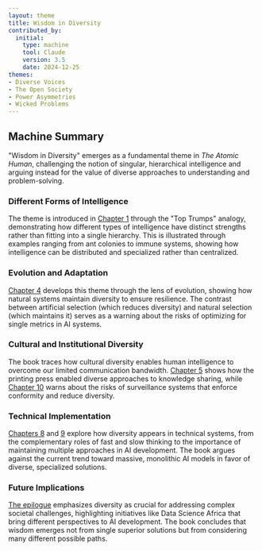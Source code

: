 ```yaml
---
layout: theme
title: Wisdom in Diversity
contributed_by:
  initial:
    type: machine
    tool: Claude
    version: 3.5
    date: 2024-12-25
themes:
- Diverse Voices
- The Open Society
- Power Asymmetries
- Wicked Problems
---
```


<div class="machine-commentary" markdown=1>

## Machine Summary

"Wisdom in Diversity" emerges as a fundamental theme in *The Atomic Human*, challenging the notion of singular, hierarchical intelligence and arguing instead for the value of diverse approaches to understanding and problem-solving.

### Different Forms of Intelligence

The theme is introduced in [Chapter 1](/chapters/01-gods-and-robots) through the "Top Trumps" analogy, demonstrating how different types of intelligence have distinct strengths rather than fitting into a single hierarchy. This is illustrated through examples ranging from ant colonies to immune systems, showing how intelligence can be distributed and specialized rather than centralized.

### Evolution and Adaptation

[Chapter 4](/chapters/04-persistence/) develops this theme through the lens of evolution, showing how natural systems maintain diversity to ensure resilience. The contrast between artificial selection (which reduces diversity) and natural selection (which maintains it) serves as a warning about the risks of optimizing for single metrics in AI systems.

### Cultural and Institutional Diversity

The book traces how cultural diversity enables human intelligence to overcome our limited communication bandwidth. [Chapter 5](/chapters/05-enlightenment/) shows how the printing press enabled diverse approaches to knowledge sharing, while [Chapter 10](/chapters/10-gaslighting/) warns about the risks of surveillance systems that enforce conformity and reduce diversity.

### Technical Implementation

[Chapters 8](/chapters/08-system-zero) and [9](/chapters/09-a-design-for-a-brain) explore how diversity appears in technical systems, from the complementary roles of fast and slow thinking to the importance of maintaining multiple approaches in AI development. The book argues against the current trend toward massive, monolithic AI models in favor of diverse, specialized solutions.

### Future Implications

[The epilogue](/chapters/13-epilogue) emphasizes diversity as crucial for addressing complex societal challenges, highlighting initiatives like Data Science Africa that bring different perspectives to AI development. The book concludes that wisdom emerges not from single superior solutions but from considering many different possible paths.

</div>

